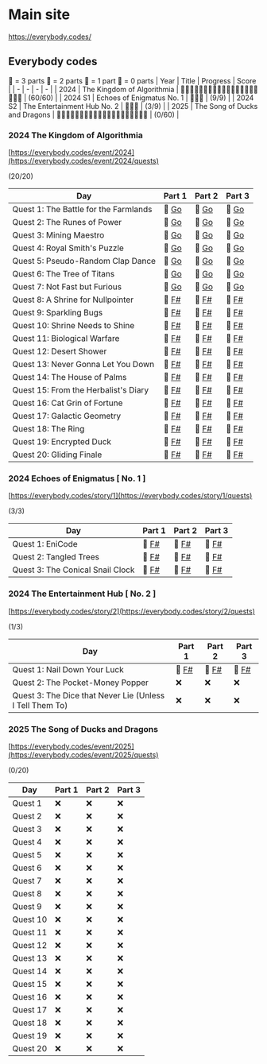 # Main site
https://everybody.codes/

## Everybody codes
🦆 = 3 parts
🦢 = 2 parts
🐣 = 1 part
🥚 = 0 parts
| Year | Title | Progress | Score |
| - | - | - | - |
| 2024 | The Kingdom of Algorithmia | 🦆🦆🦆🦆🦆🦆🦆🦆🦆🦆🦆🦆🦆🦆🦆🦆🦆🦆🦆🦆 | (60/60) |
| 2024 S1 | Echoes of Enigmatus No. 1 | 🦆🦆🦆 | (9/9) |
| 2024 S2 | The Entertainment Hub No. 2 | 🦆🥚🥚 | (3/9) |
| 2025 | The Song of Ducks and Dragons | 🥚🥚🥚🥚🥚🥚🥚🥚🥚🥚🥚🥚🥚🥚🥚🥚🥚🥚🥚🥚 | (0/60) | 

### 2024 The Kingdom of Algorithmia

[https://everybody.codes/event/2024](https://everybody.codes/event/2024/quests)

(20/20)

|Day      | Part 1 | Part 2 | Part 3 |
|---------|----|----|----|
| Quest 1: The Battle for the Farmlands | 🍗 [Go](./EverybodyCodes_2024/quest01/quest01_1.go) | 🍗 [Go](./EverybodyCodes_2024/quest01/quest01_2.go) | 🍗 [Go](./EverybodyCodes_2024/quest01/quest01_3.go) |
| Quest 2: The Runes of Power		    | 🍗 [Go](./EverybodyCodes_2024/quest02/quest02_1.go) | 🍗 [Go](./EverybodyCodes_2024/quest02/quest02_2.go) | 🍗 [Go](./EverybodyCodes_2024/quest02/quest02_3.go) |
| Quest 3: Mining Maestro				| 🍗 [Go](./EverybodyCodes_2024/quest03/quest03_1.go) | 🍗 [Go](./EverybodyCodes_2024/quest03/quest03_2.go) | 🍗 [Go](./EverybodyCodes_2024/quest03/quest03_3.go) |
| Quest 4: Royal Smith's Puzzle			| 🍗 [Go](./EverybodyCodes_2024/quest04/quest04_1.go) | 🍗 [Go](./EverybodyCodes_2024/quest04/quest04_2.go) | 🍗 [Go](./EverybodyCodes_2024/quest04/quest04_3.go) |
| Quest 5: Pseudo-Random Clap Dance		| 🍗 [Go](./EverybodyCodes_2024/quest05/quest05_1.go) | 🍗 [Go](./EverybodyCodes_2024/quest05/quest05_2.go) | 🍗 [Go](./EverybodyCodes_2024/quest05/quest05_3.go) |
| Quest 6: The Tree of Titans			| 🍗 [Go](./EverybodyCodes_2024/quest06/quest06_1.go) | 🍗 [Go](./EverybodyCodes_2024/quest06/quest06_2.go) | 🍗 [Go](./EverybodyCodes_2024/quest06/quest06_3.go) |
| Quest 7: Not Fast but Furious			| 🍗 [Go](./EverybodyCodes_2024/quest07/quest07_1.go) | 🍗 [Go](./EverybodyCodes_2024/quest07/quest07_2.go) | 🍗 [Go](./EverybodyCodes_2024/quest07/quest07_3.go) |
| Quest 8: A Shrine for Nullpointer		| 🍗 [F#](./EverybodyCodes_2024_FSharp/quest08/quest08_1.fs) | 🍗 [F#](./EverybodyCodes_2024_FSharp/quest08/quest08_2.fs) | 🍗 [F#](./EverybodyCodes_2024_FSharp/quest08/quest08_3.fs) |
| Quest 9: Sparkling Bugs				| 🍗 [F#](./EverybodyCodes_2024_FSharp/quest09/quest09_1.fs) | 🍗 [F#](./EverybodyCodes_2024_FSharp/quest09/quest09_2.fs) | 🍗 [F#](./EverybodyCodes_2024_FSharp/quest09/quest09_3.fs) |
| Quest 10: Shrine Needs to Shine		| 🍗 [F#](./EverybodyCodes_2024_FSharp/quest10/quest10_1.fs) | 🍗 [F#](./EverybodyCodes_2024_FSharp/quest10/quest10_2.fs) | 🍗 [F#](./EverybodyCodes_2024_FSharp/quest10/quest10_3.fs) |
| Quest 11: Biological Warfare			| 🍗 [F#](./EverybodyCodes_2024_FSharp/quest11/quest11_1.fs) | 🍗 [F#](./EverybodyCodes_2024_FSharp/quest11/quest11_2.fs) | 🍗 [F#](./EverybodyCodes_2024_FSharp/quest11/quest11_3.fs) |
| Quest 12: Desert Shower				| 🍗 [F#](./EverybodyCodes_2024_FSharp/quest12/quest12_1.fs) | 🍗 [F#](./EverybodyCodes_2024_FSharp/quest12/quest12_2.fs) | 🍗 [F#](./EverybodyCodes_2024_FSharp/quest12/quest12_3.fs) |
| Quest 13: Never Gonna Let You Down	| 🍗 [F#](./EverybodyCodes_2024_FSharp/quest13/quest13_1.fs) | 🍗 [F#](./EverybodyCodes_2024_FSharp/quest13/quest13_2.fs) | 🍗 [F#](./EverybodyCodes_2024_FSharp/quest13/quest13_3.fs) |
| Quest 14: The House of Palms			| 🍗 [F#](./EverybodyCodes_2024_FSharp/quest14/quest14_1.fs) | 🍗 [F#](./EverybodyCodes_2024_FSharp/quest14/quest14_2.fs) | 🍗 [F#](./EverybodyCodes_2024_FSharp/quest14/quest14_3.fs) |
| Quest 15: From the Herbalist's Diary  | 🍗 [F#](./EverybodyCodes_2024_FSharp/quest15/quest15_1.fs) | 🍗 [F#](./EverybodyCodes_2024_FSharp/quest15/quest15_2.fs) | 🍗 [F#](./EverybodyCodes_2024_FSharp/quest15/quest15_3.fs) |
| Quest 16: Cat Grin of Fortune			| 🍗 [F#](./EverybodyCodes_2024_FSharp/quest16/quest16_1.fs) | 🍗 [F#](./EverybodyCodes_2024_FSharp/quest16/quest16_2.fs) | 🍗 [F#](./EverybodyCodes_2024_FSharp/quest16/quest16_3.fs) |
| Quest 17: Galactic Geometry			| 🍗 [F#](./EverybodyCodes_2024_FSharp/quest17/quest17_1.fs) | 🍗 [F#](./EverybodyCodes_2024_FSharp/quest17/quest17_2.fs) | 🍗 [F#](./EverybodyCodes_2024_FSharp/quest17/quest17_3.fs) |
| Quest 18: The Ring					| 🍗 [F#](./EverybodyCodes_2024_FSharp/quest18/quest18_1.fs) | 🍗 [F#](./EverybodyCodes_2024_FSharp/quest18/quest18_2.fs) | 🍗 [F#](./EverybodyCodes_2024_FSharp/quest18/quest18_3.fs) |
| Quest 19: Encrypted Duck				| 🍗 [F#](./EverybodyCodes_2024_FSharp/quest19/quest19_1.fs) | 🍗 [F#](./EverybodyCodes_2024_FSharp/quest19/quest19_2.fs) | 🍗 [F#](./EverybodyCodes_2024_FSharp/quest19/quest19_3.fs) |
| Quest 20: Gliding Finale				| 🍗 [F#](./EverybodyCodes_2024_FSharp/quest20/quest20_1.fs) | 🍗 [F#](./EverybodyCodes_2024_FSharp/quest20/quest20_2.fs) | 🍗 [F#](./EverybodyCodes_2024_FSharp/quest20/quest20_3.fs) |

### 2024 Echoes of Enigmatus [ No. 1 ]

[https://everybody.codes/story/1](https://everybody.codes/story/1/quests)

(3/3)

|Day      | Part 1 | Part 2 | Part 3 |
|---------|----|----|----|
| Quest 1: EniCode					| 🍗 [F#](./EverybodyCodes_2024_S1_FSharp/quest01/quest01_1.fs) | 🍗 [F#](./EverybodyCodes_2024_S1_FSharp/quest01/quest01_2.fs) | 🍗 [F#](./EverybodyCodes_2024_S1_FSharp/quest01/quest01_3.fs) |
| Quest 2: Tangled Trees			| 🍗 [F#](./EverybodyCodes_2024_S1_FSharp/quest02/quest02_1.fs) | 🍗 [F#](./EverybodyCodes_2024_S1_FSharp/quest02/quest02_2.fs) | 🍗 [F#](./EverybodyCodes_2024_S1_FSharp/quest02/quest02_3.fs) |
| Quest 3: The Conical Snail Clock  | 🍗 [F#](./EverybodyCodes_2024_S1_FSharp/quest03/quest03_1.fs) | 🍗 [F#](./EverybodyCodes_2024_S1_FSharp/quest03/quest03_2.fs) | 🍗 [F#](./EverybodyCodes_2024_S1_FSharp/quest03/quest03_3.fs) |

### 2024 The Entertainment Hub [ No. 2 ]

[https://everybody.codes/story/2](https://everybody.codes/story/2/quests)

(1/3)

|Day      | Part 1 | Part 2 | Part 3 |
|---------|----|----|----|
| Quest 1: Nail Down Your Luck								| 🍗 [F#](./EverybodyCodes_2024_S2_FSharp/quest01/quest01_1.fs) | 🍗 [F#](./EverybodyCodes_2024_S2_FSharp/quest01/quest01_2.fs) | 🍗 [F#](./EverybodyCodes_2024_S2_FSharp/quest01/quest01_3.fs) |
| Quest 2: The Pocket-Money Popper							| ❌  | ❌ | ❌ |
| Quest 3: The Dice that Never Lie (Unless I Tell Them To)  | ❌  | ❌ | ❌ |

### 2025 The Song of Ducks and Dragons

[https://everybody.codes/event/2025](https://everybody.codes/event/2025/quests)

(0/20)

|Day      | Part 1 | Part 2 | Part 3 |
|---------|----|----|----|
| Quest 1   | ❌  | ❌ | ❌ |
| Quest 2   | ❌  | ❌ | ❌ |
| Quest 3   | ❌  | ❌ | ❌ |
| Quest 4   | ❌  | ❌ | ❌ |
| Quest 5   | ❌  | ❌ | ❌ |
| Quest 6   | ❌  | ❌ | ❌ |
| Quest 7   | ❌  | ❌ | ❌ |
| Quest 8   | ❌  | ❌ | ❌ |
| Quest 9   | ❌  | ❌ | ❌ |
| Quest 10  | ❌  | ❌ | ❌ |
| Quest 11  | ❌  | ❌ | ❌ |
| Quest 12  | ❌  | ❌ | ❌ |
| Quest 13  | ❌  | ❌ | ❌ |
| Quest 14  | ❌  | ❌ | ❌ |
| Quest 15  | ❌  | ❌ | ❌ |
| Quest 16  | ❌  | ❌ | ❌ |
| Quest 17  | ❌  | ❌ | ❌ |
| Quest 18  | ❌  | ❌ | ❌ |
| Quest 19  | ❌  | ❌ | ❌ |
| Quest 20  | ❌  | ❌ | ❌ |
